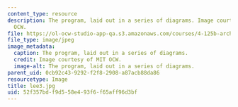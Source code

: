 ```yaml
---
content_type: resource
description: The program, laid out in a series of diagrams. Image courtesy of MIT
  OCW.
file: https://ol-ocw-studio-app-qa.s3.amazonaws.com/courses/4-125b-architecture-studio-building-in-landscapes-fall-2005/52f357bdf9d558e493f6f65aff96d3bf_lee3.jpg
file_type: image/jpeg
image_metadata:
  caption: The program, laid out in a series of diagrams.
  credit: Image courtesy of MIT OCW.
  image-alt: The program, laid out in a series of diagrams.
parent_uid: 0cb92c43-9292-f2f8-2908-a87acb88da86
resourcetype: Image
title: lee3.jpg
uid: 52f357bd-f9d5-58e4-93f6-f65aff96d3bf
---
```

